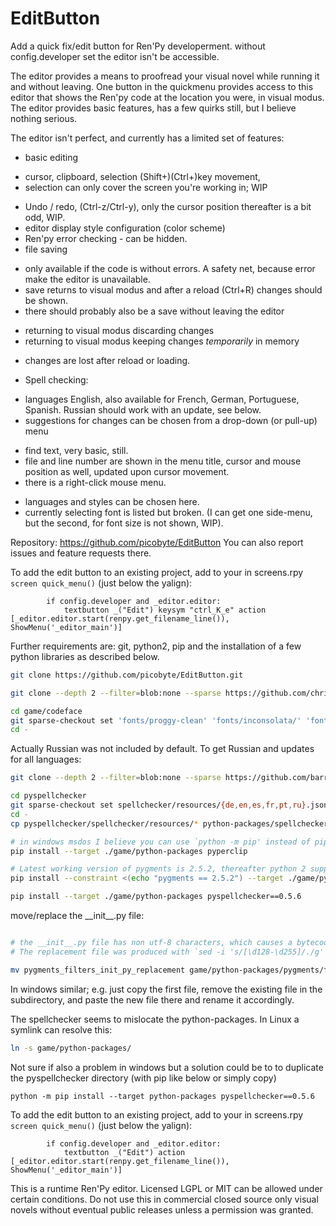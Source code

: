 # EditButton
Add a quick fix/edit button for Ren'Py developerment. without config.developer set the editor isn't be accessible.

The editor provides a means to proofread your visual novel while running it and without leaving. One button in the quickmenu provides access to this editor that shows the Ren'py code at the location you were, in visual modus. The editor provides basic features, has a few quirks still, but I believe nothing serious.

The editor isn't perfect, and currently has a limited set of features:
* basic editing
 - cursor, clipboard, selection (Shift+)(Ctrl+)key movement,
 - selection can only cover the screen you're working in; WIP
* Undo / redo, (Ctrl-z/Ctrl-y), only the cursor position thereafter is a bit odd, WIP.
* editor display style configuration (color scheme)
* Ren'py error checking - can be hidden.
* file saving
 - only available if the code is without errors. A safety net, because error make the editor is unavailable.
 - save returns to visual modus and after a reload (Ctrl+R) changes should be shown.
 - there should probably also be a save without leaving the editor
* returning to visual modus discarding changes
* returning to visual modus keeping changes *temporarily* in memory
 - changes are lost after reload or loading.
* Spell checking:
 - languages English, also available for French, German, Portuguese, Spanish. Russian should work with an update, see below.
 - suggestions for changes can be chosen from a drop-down (or pull-up) menu
* find text, very basic, still.
* file and line number are shown in the menu title, cursor and mouse position as well, updated upon cursor movement. 
* there is a right-click mouse menu.
 - languages and styles can be chosen here.
 - currently selecting font is listed but broken. (I can get one side-menu, but the second, for font size is not shown, WIP). 

Repository: https://github.com/picobyte/EditButton
You can also report issues and feature requests there.


To add the edit button to an existing project, add to your in screens.rpy `screen quick_menu()` (just below the yalign):
```renpy
        if config.developer and _editor.editor:
            textbutton _("Edit") keysym "ctrl_K_e" action [_editor.editor.start(renpy.get_filename_line()), ShowMenu('_editor_main')]
```

Further requirements are: git, python2, pip and the installation of a few python libraries as described below.

```bash
git clone https://github.com/picobyte/EditButton.git

git clone --depth 2 --filter=blob:none --sparse https://github.com/chrissimpkins/codeface.git ./game/codeface

cd game/codeface
git sparse-checkout set 'fonts/proggy-clean' 'fonts/inconsolata/' 'fonts/hack/' 'fonts/hasklig/' 'fonts/office-code-pro' 'fonts/source-code-pro' 'fonts/anonymous-pro'
cd -
```

Actually Russian was not included by default. To get Russian and updates for all languages:
```bash
git clone --depth 2 --filter=blob:none --sparse https://github.com/barrust/pyspellchecker.git ./pyspellchecker

cd pyspellchecker
git sparse-checkout set spellchecker/resources/{de,en,es,fr,pt,ru}.json.gz
cd -
cp pyspellchecker/spellchecker/resources/* python-packages/spellchecker/resources/
```


```bash
# in windows msdos I believe you can use `python -m pip' instead of pip
pip install --target ./game/python-packages pyperclip

# Latest working version of pygments is 2.5.2, thereafter python 2 support was removed.
pip install --constraint <(echo "pygments == 2.5.2") --target ./game/python-packages pygments --upgrade

pip install --target ./game/python-packages pyspellchecker==0.5.6
```

move/replace the \_\_init\_\_\.py file:
```bash

# the __init__.py file has non utf-8 characters, which causes a bytecode error during Ren'Py compilation:
# The replacement file was produced with `sed -i 's/[\d128-\d255]/./g' game/python-packages/pygments/filters/__init__.py`

mv pygments_filters_init_py_replacement game/python-packages/pygments/filters/__init__.py
```
In windows similar; e.g. just copy the first file, remove the existing file in the subdirectory, and paste the new file there and rename it accordingly.

The spellchecker seems to mislocate the python-packages. In Linux a symlink can resolve this:
```bash
ln -s game/python-packages/
```
Not sure if also a problem in windows but a solution could be to to duplicate the pyspellchecker directory (with pip like below or simply copy)
```
python -m pip install --target python-packages pyspellchecker==0.5.6
```

To add the edit button to an existing project, add to your in screens.rpy `screen quick_menu()` (just below the yalign):
```renpy
        if config.developer and _editor.editor:
            textbutton _("Edit") action [_editor.editor.start(renpy.get_filename_line()), ShowMenu('_editor_main')]
```

This is a runtime Ren'Py editor. Licensed LGPL or MIT can be allowed under certain conditions. Do not use this in commercial closed source only visual novels without eventual public releases unless a permission was granted.

